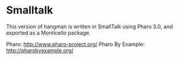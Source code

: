 # Smalltalk
This version of hangman is written in SmallTalk using Pharo 3.0, and exported as a Monticello package.

Pharo: http://www.pharo-project.org/
Pharo By Example: http://pharobyexample.org/ 
